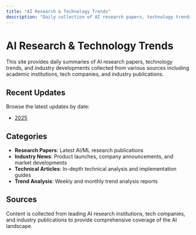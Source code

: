 ```yaml
---
title: "AI Research & Technology Trends"
description: "Daily collection of AI research papers, technology trends, and industry developments"
---
```


# AI Research & Technology Trends

This site provides daily summaries of AI research papers, technology trends, and industry developments collected from various sources including academic institutions, tech companies, and industry publications.

## Recent Updates

Browse the latest updates by date:

- [2025](./2025/)

## Categories

- **Research Papers**: Latest AI/ML research publications
- **Industry News**: Product launches, company announcements, and market developments
- **Technical Articles**: In-depth technical analysis and implementation guides
- **Trend Analysis**: Weekly and monthly trend analysis reports

## Sources

Content is collected from leading AI research institutions, tech companies, and industry publications to provide comprehensive coverage of the AI landscape.